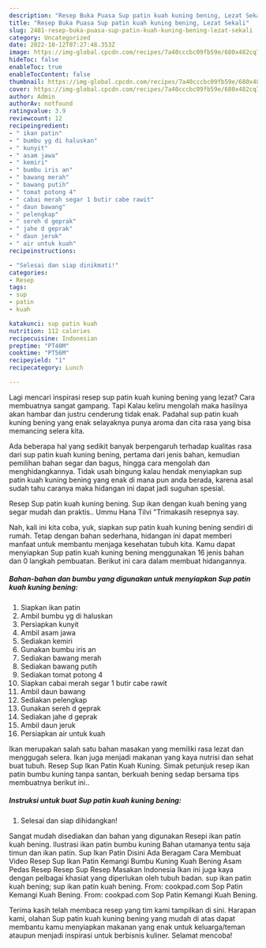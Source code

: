 ```yaml
---
description: "Resep Buka Puasa Sup patin kuah kuning bening, Lezat Sekali"
title: "Resep Buka Puasa Sup patin kuah kuning bening, Lezat Sekali"
slug: 2481-resep-buka-puasa-sup-patin-kuah-kuning-bening-lezat-sekali
category: Uncategorized
date: 2022-10-12T07:27:48.353Z
image: https://img-global.cpcdn.com/recipes/7a40cccbc09fb59e/680x482cq70/sup-patin-kuah-kuning-bening-foto-resep-utama.jpg
hideToc: false
enableToc: true
enableTocContent: false
thumbnail: https://img-global.cpcdn.com/recipes/7a40cccbc09fb59e/680x482cq70/sup-patin-kuah-kuning-bening-foto-resep-utama.jpg
cover: https://img-global.cpcdn.com/recipes/7a40cccbc09fb59e/680x482cq70/sup-patin-kuah-kuning-bening-foto-resep-utama.jpg
author: Admin
authorAv: notfound
ratingvalue: 3.9
reviewcount: 12
recipeingredient:
- " ikan patin"
- " bumbu yg di haluskan"
- " kunyit"
- " asam jawa"
- " kemiri"
- " bumbu iris an"
- " bawang merah"
- " bawang putih"
- " tomat potong 4"
- " cabai merah segar 1 butir cabe rawit"
- " daun bawang"
- " pelengkap"
- " sereh d geprak"
- " jahe d geprak"
- " daun jeruk"
- " air untuk kuah"
recipeinstructions:

- "Selesai dan siap dinikmati!"
categories:
- Resep
tags:
- sup
- patin
- kuah

katakunci: sup patin kuah 
nutrition: 112 calories
recipecuisine: Indonesian
preptime: "PT40M"
cooktime: "PT56M"
recipeyield: "1"
recipecategory: Lunch

---
```



Lagi mencari inspirasi resep sup patin kuah kuning bening yang lezat? Cara membuatnya sangat gampang. Tapi Kalau keliru mengolah maka hasilnya akan hambar dan justru cenderung tidak enak. Padahal sup patin kuah kuning bening yang enak selayaknya punya aroma dan cita rasa yang bisa memancing selera kita.


Ada beberapa hal yang sedikit banyak berpengaruh terhadap kualitas rasa dari sup patin kuah kuning bening, pertama dari jenis bahan, kemudian pemilihan bahan segar dan bagus, hingga cara mengolah dan menghidangkannya. Tidak usah bingung kalau hendak menyiapkan sup patin kuah kuning bening yang enak di mana pun anda berada, karena asal sudah tahu caranya maka hidangan ini dapat jadi suguhan spesial.

Resep Sup patin kuah kuning bening. Sup ikan dengan kuah bening yang segar mudah dan praktis.. Ummu Hana Tilvi &#34;Trimakasih resepnya say.


Nah, kali ini kita coba, yuk, siapkan sup patin kuah kuning bening sendiri di rumah. Tetap dengan bahan sederhana, hidangan ini dapat memberi manfaat untuk membantu menjaga kesehatan tubuh kita. Kamu dapat menyiapkan Sup patin kuah kuning bening menggunakan 16 jenis bahan dan 0 langkah pembuatan. Berikut ini cara dalam membuat hidangannya.

<!--inarticleads1-->

##### Bahan-bahan dan bumbu yang digunakan untuk menyiapkan Sup patin kuah kuning bening:

1. Siapkan  ikan patin
1. Ambil  bumbu yg di haluskan
1. Persiapkan  kunyit
1. Ambil  asam jawa
1. Sediakan  kemiri
1. Gunakan  bumbu iris an
1. Sediakan  bawang merah
1. Sediakan  bawang putih
1. Sediakan  tomat potong 4
1. Siapkan  cabai merah segar 1 butir cabe rawit
1. Ambil  daun bawang
1. Sediakan  pelengkap
1. Gunakan  sereh d geprak
1. Sediakan  jahe d geprak
1. Ambil  daun jeruk
1. Persiapkan  air untuk kuah


Ikan merupakan salah satu bahan masakan yang memiliki rasa lezat dan menggugah selera. Ikan juga menjadi makanan yang kaya nutrisi dan sehat buat tubuh. Resep Sup Ikan Patin Kuah Kuning. Simak petunjuk resep ikan patin bumbu kuning tanpa santan, berkuah bening sedap bersama tips membuatnya berikut ini.. 

<!--inarticleads2-->

##### Instruksi untuk buat Sup patin kuah kuning bening:


1. Selesai dan siap dihidangkan!

Sangat mudah disediakan dan bahan yang digunakan Resepi ikan patin kuah bening. Ilustrasi ikan patin bumbu kuning Bahan utamanya tentu saja timun dan ikan patin. Sup Ikan Patin Disini Ada Beragam Cara Membuat Video Resep Sup Ikan Patin Kemangi Bumbu Kuning Kuah Bening Asam Pedas Resep Resep Sup Resep Masakan Indonesia Ikan ini juga kaya dengan pelbagai khasiat yang diperlukan oleh tubuh badan. sup ikan patin kuah bening; sup ikan patin kuah bening. From: cookpad.com Sop Patin Kemangi Kuah Bening. From: cookpad.com Sop Patin Kemangi Kuah Bening. 

Terima kasih telah membaca resep yang tim kami tampilkan di sini. Harapan kami, olahan Sup patin kuah kuning bening yang mudah di atas dapat membantu kamu menyiapkan makanan yang enak untuk keluarga/teman ataupun menjadi inspirasi untuk berbisnis kuliner. Selamat mencoba!
